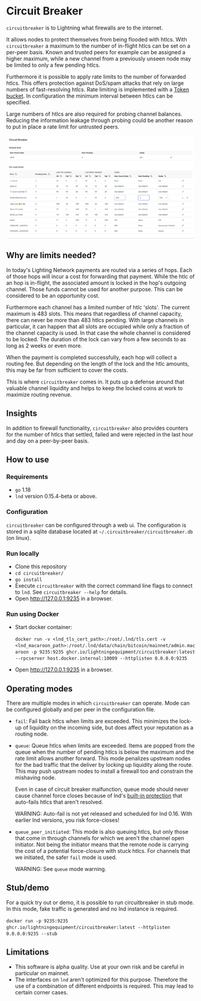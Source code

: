 # Circuit Breaker

`circuitbreaker` is to Lightning what firewalls are to the internet.

It allows nodes to protect themselves from being flooded with htlcs. With
`circuitbreaker` a maximum to the number of in-flight htlcs can be set on a
per-peer basis. Known and trusted peers for example can be assigned a higher
maximum, while a new channel from a previously unseen node may be limited to
only a few pending htlcs.

Furthermore it is possible to apply rate limits to the number of forwarded
htlcs. This offers protection against DoS/spam attacks that rely on large
numbers of fast-resolving htlcs. Rate limiting is implemented with a [Token
bucket](https://en.wikipedia.org/wiki/Token_bucket). In configuration the
minimum interval between htlcs can be specified.

Large numbers of htlcs are also required for probing channel balances. Reducing the
information leakage through probing could be another reason to put in place a
rate limit for untrusted peers.

![screenshot](screenshot.png)

## Why are limits needed?

In today's Lighting Network payments are routed via a series of hops. Each of
those hops will incur a cost for forwarding that payment. While the htlc of an
hop is in-flight, the associated amount is locked in the hop's outgoing channel.
Those funds cannot be used for another purpose. This can be considered to be an
opportunity cost.

Furthermore each channel has a limited number of htlc 'slots'. The current
maximum is 483 slots. This means that regardless of channel capacity, there can
never be more than 483 htlcs pending. With large channels in particular, it can
happen that all slots are occupied while only a fraction of the channel capacity
is used. In that case the whole channel is considered to be locked. The duration
of the lock can vary from a few seconds to as long as 2 weeks or even more.

When the payment is completed successfully, each hop will collect a routing fee.
But depending on the length of the lock and the htlc amounts, this may be far
from sufficient to cover the costs.

This is where `circuitbreaker` comes in. It puts up a defense around that
valuable channel liquidity and helps to keep the locked coins at work to
maximize routing revenue.

## Insights

In addition to firewall functionality, `circuitbreaker` also provides counters
for the number of htlcs that settled, failed and were rejected in the last hour
and day on a peer-by-peer basis.

## How to use

### Requirements
* `go` 1.18
* `lnd` version 0.15.4-beta or above.

### Configuration
`circuitbreaker` can be configured through a web ui. The configuration is stored
in a sqlite database located at `~/.circuitbreaker/circuitbreaker.db` (on
linux).

### Run locally

* Clone this repository
* `cd circuitbreaker/`
* `go install`
* Execute `circuitbreaker` with the correct command line flags to connect to
  `lnd`. See `circuitbreaker --help` for details.
* Open http://127.0.0.1:9235 in a browser.

### Run using Docker

* Start docker container:
  
  `docker run -v <lnd_tls_cert_path>:/root/.lnd/tls.cert -v <lnd_macaroon_path>:/root/.lnd/data/chain/bitcoin/mainnet/admin.macaroon -p 9235:9235 ghcr.io/lightningequipment/circuitbreaker:latest --rpcserver host.docker.internal:10009 --httplisten 0.0.0.0:9235`
* Open http://127.0.0.1:9235 in a browser.

## Operating modes

There are multiple modes in which `circuitbreaker` can operate. Mode can be
configured globally and per peer in the configuration file.

* `fail`: Fail back htlcs when limits are exceeded. This minimizes the lock-up
  of liquidity on the incoming side, but does affect your reputation as a
  routing node.

* `queue`: Queue htlcs when limits are exceeded. Items are popped from the queue
  when the number of pending htlcs is below the maximum and the rate limit
  allows another forward. This mode penalizes upstream nodes for the bad traffic
  that the deliver by locking up liquidity along the route. This may push
  upstream nodes to install a firewall too and constrain the mishaving node.

  Even in case of circuit breaker malfunction, queue mode should never cause
  channel force closes because of lnd's [built-in
  protection](https://github.com/lightningnetwork/lnd/pull/6831) that auto-fails
  htlcs that aren't resolved.

  WARNING: Auto-fail is not yet released and scheduled for lnd 0.16. With
  earlier lnd versions, you risk force-closes!

* `queue_peer_initiated`: This mode is also queuing htlcs, but only those that
  come in through channels for which we aren't the channel open initiator. Not
  being the initiator means that the remote node is carrying the cost of a
  potential force-closure with stuck htlcs. For channels that we initiated, the
  safer `fail` mode is used.

  WARNING: See `queue` mode warning.

## Stub/demo

For a quick try out or demo, it is possible to run circuitbreaker in stub mode.
In this mode, fake traffic is generated and no lnd instance is required.

`docker run -p 9235:9235 ghcr.io/lightningequipment/circuitbreaker:latest --httplisten 0.0.0.0:9235 --stub`

## Limitations
* This software is alpha quality. Use at your own risk and be careful in particular on mainnet.
* The interfaces on `lnd` aren't optimized for this purpose. Therefore the use
  of a combination of different endpoints is required. This may lead to certain
  corner cases.
